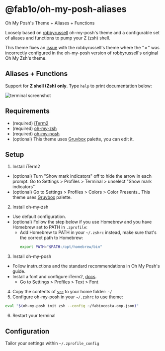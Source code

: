 # @fab1o/oh-my-posh-aliases

Oh My Posh's Theme + Aliases + Functions

Loosely based on [robbyrussell](https://ohmyposh.dev/docs/themes#robbyrussell) oh-my-posh's theme and a configurable set of aliases and functions to pump your Z (zsh) shell.

This theme fixes an [issue](https://github.com/JanDeDobbeleer/oh-my-posh/issues/6204) with the robbyrussell's theme where the "✗" was incorrectly configured in the oh-my-posh version of robbyrussell's [original](https://github.com/ohmyzsh/ohmyzsh/blob/master/themes/robbyrussell.zsh-theme#L6) Oh My Zsh's theme.

## Aliases + Functions

Support for **Z shell (Zsh) only**. Type `help` to print documentation below:

![terminal screenshot](doc/terminalscreen.png)

## Requirements

- (required) [iTerm2](https://iterm2.com/)
- (required) [oh-my-zsh](https://ohmyz.sh/)
- (required) [oh-my-posh](https://ohmyposh.dev/)
- (optional) This theme uses [Gruvbox](https://github.com/herrbischoff/iterm2-gruvbox) palette, you can edit it.

## Setup

1. Install iTerm2

- (optional) Turn "Show mark indicators" off to hide the arrow in each prompt. Go to Settings > Profiles > Terminal > unselect "Show mark indicators"
- (optional) Go to Settings > Profiles > Colors > Color Presents.. This theme uses [Gruvbox](https://github.com/herrbischoff/iterm2-gruvbox) palette.

2. Install oh-my-zsh

- Use default configuration.
- (optional) Follow the step below if you use Homebrew and you have Homebrew set to PATH in `.zprofile`:
  - Add Homebrew to PATH in your `~/.zshrc` instead, make sure that's the correct path to Homebrew:
    ```sh
    export PATH="$PATH:/opt/homebrew/bin"
    ```

3. Install oh-my-posh

- Follow instructions and the standard recommendations in Oh My Posh's guide.
- Install a font and configure iTerm2, [docs](https://iterm2.com/documentation-fonts.html).
  - Go to Settings > Profiles > Text > Font

4. Copy the contents of [`src`](src/) to your home folder: `~/`
5. Configure oh-my-posh in your `~/.zshrc` to use theme:

```sh
eval "$(oh-my-posh init zsh --config ~/fabiocosta.omp.json)"
```

6. Restart your terminal

## Configuration

Tailor your settings within `~/.zprofile_config`
